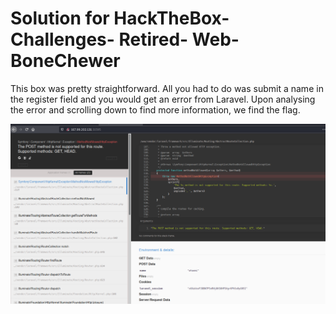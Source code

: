 # Solution for HackTheBox- Challenges- Retired- Web- BoneChewer

This box was pretty straightforward. All you had to do was submit a name in the register field and you would get an error from Laravel. Upon analysing the error and scrolling down to find more information, we find the flag. 

![BoneChewer Solution](https://github.com/HanozDar/challenges/blob/master/bonechewer/images/bonechewer-poc.png)

